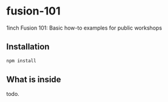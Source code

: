 # fusion-101
1inch Fusion 101: Basic how-to examples for public workshops

## Installation 

```bash
npm install

```


## What is inside

todo.
